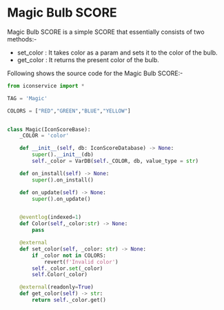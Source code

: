 # Magic Bulb SCORE

Magic Bulb SCORE is a simple SCORE that essentially consists of two methods:-

* set\_color : It takes color as a param and sets it to the color of the bulb.
* get\_color : It returns the present color of the bulb.

Following shows the source code for the Magic Bulb SCORE:-

```python
from iconservice import *

TAG = 'Magic'

COLORS = ["RED","GREEN","BLUE","YELLOW"]


class Magic(IconScoreBase):
    _COLOR = 'color'

    def __init__(self, db: IconScoreDatabase) -> None:
        super().__init__(db)
        self._color = VarDB(self._COLOR, db, value_type = str)

    def on_install(self) -> None:
        super().on_install()

    def on_update(self) -> None:
        super().on_update()


    @eventlog(indexed=1)
    def Color(self,_color:str) -> None:
        pass

    @external
    def set_color(self, _color: str) -> None:
        if _color not in COLORS:
            revert(f'Invalid color')
        self._color.set(_color)
        self.Color(_color)

    @external(readonly=True)
    def get_color(self) -> str:
        return self._color.get()
```

